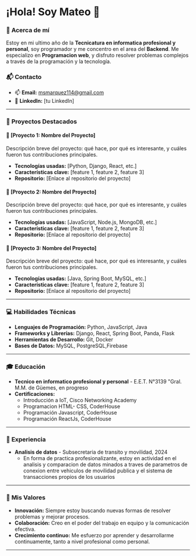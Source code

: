 # ¡Hola! Soy **Mateo** 👋

### 🌟 **Acerca de mí**
Estoy en mi ultimo año de la **Tecnicatura en informatica profesional y personal**, soy programador y me concentro en el area del **Backend**. Me especializo en **Programacion web**, y disfruto resolver problemas complejos a través de la programación y la tecnología.

### 📬 **Contacto**
- 📫 **Email:** msmarquez114@gmail.com
- 💼 **LinkedIn:** [tu LinkedIn]

---

### 🚀 **Proyectos Destacados**

#### 📌 **[Proyecto 1: Nombre del Proyecto]**
Descripción breve del proyecto: qué hace, por qué es interesante, y cuáles fueron tus contribuciones principales.
- **Tecnologías usadas:** [Python, Django, React, etc.]
- **Características clave:** [feature 1, feature 2, feature 3]
- **Repositorio:** [Enlace al repositorio del proyecto]

#### 📌 **[Proyecto 2: Nombre del Proyecto]**
Descripción breve del proyecto: qué hace, por qué es interesante, y cuáles fueron tus contribuciones principales.
- **Tecnologías usadas:** [JavaScript, Node.js, MongoDB, etc.]
- **Características clave:** [feature 1, feature 2, feature 3]
- **Repositorio:** [Enlace al repositorio del proyecto]

#### 📌 **[Proyecto 3: Nombre del Proyecto]**
Descripción breve del proyecto: qué hace, por qué es interesante, y cuáles fueron tus contribuciones principales.
- **Tecnologías usadas:** [Java, Spring Boot, MySQL, etc.]
- **Características clave:** [feature 1, feature 2, feature 3]
- **Repositorio:** [Enlace al repositorio del proyecto]

---

### 💻 **Habilidades Técnicas**

- **Lenguajes de Programación:** Python, JavaScript, Java
- **Frameworks y Librerías:** Django, React, Spring Boot, Panda, Flask
- **Herramientas de Desarrollo:** Git, Docker
- **Bases de Datos:** MySQL, PostgreSQL,Firebase

---

### 🎓 **Educación**

- **Tecnico en informatico profesional y personal** - E.E.T. N°3139 "Gral. M.M. de Güemes, en progreso
- **Certificaciones:**
    - Introducción a IoT, Cisco Networking Academy
    - Programacion HTML- CSS, CoderHouse
    - Programación Javascript, CoderHouse
    - Programación ReactJs, CoderHouse

---

### 💼 **Experiencia**

- **Analisis de datos** - Subsecretaria de transito y movilidad, 2024
  - En forma de practica profesionalizante, estoy en actividad en el analisis y comparacion de datos minados a traves de parametros de conexion entre vehiculos de movilidad publica y el sistema de transacciones propios de los usuarios

---

### 🌱 **Mis Valores**

- **Innovación:** Siempre estoy buscando nuevas formas de resolver problemas y mejorar procesos.
- **Colaboración:** Creo en el poder del trabajo en equipo y la comunicación efectiva.
- **Crecimiento continuo:** Me esfuerzo por aprender y desarrollarme continuamente, tanto a nivel profesional como personal.

---
